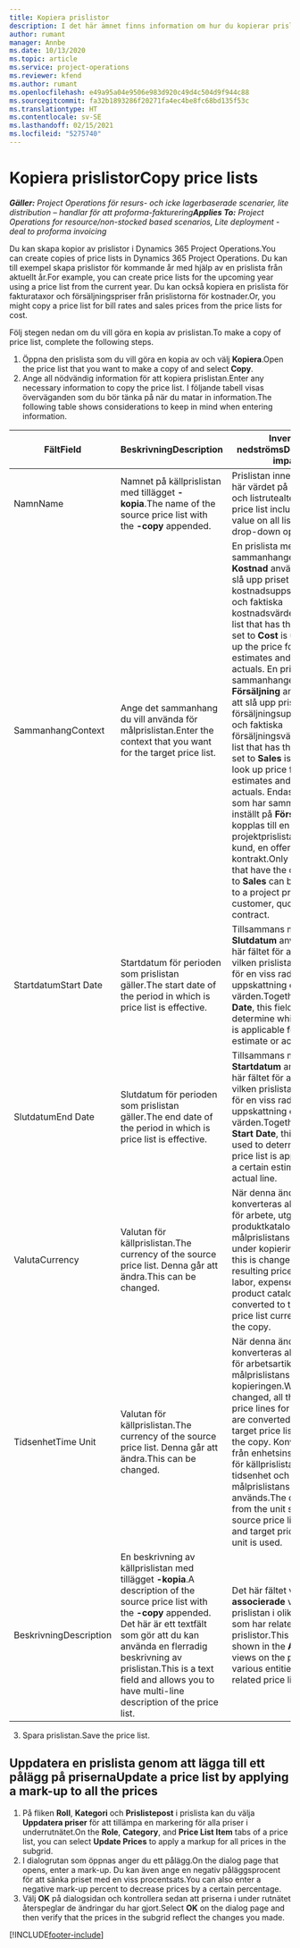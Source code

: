 ```yaml
---
title: Kopiera prislistor
description: I det här ämnet finns information om hur du kopierar prislistor i Project Operations.
author: rumant
manager: Annbe
ms.date: 10/13/2020
ms.topic: article
ms.service: project-operations
ms.reviewer: kfend
ms.author: rumant
ms.openlocfilehash: e49a95a04e9506e983d920c49d4c504d9f944c88
ms.sourcegitcommit: fa32b1893286f20271fa4ec4be8fc68bd135f53c
ms.translationtype: HT
ms.contentlocale: sv-SE
ms.lasthandoff: 02/15/2021
ms.locfileid: "5275740"
---
```

# <a name="copy-price-lists"></a><span data-ttu-id="1825d-103">Kopiera prislistor</span><span class="sxs-lookup"><span data-stu-id="1825d-103">Copy price lists</span></span>

<span data-ttu-id="1825d-104">_**Gäller:** Project Operations för resurs- och icke lagerbaserade scenarier, lite distribution – handlar för att proforma-fakturering_</span><span class="sxs-lookup"><span data-stu-id="1825d-104">_**Applies To:** Project Operations for resource/non-stocked based scenarios, Lite deployment - deal to proforma invoicing_</span></span>

<span data-ttu-id="1825d-105">Du kan skapa kopior av prislistor i Dynamics 365 Project Operations.</span><span class="sxs-lookup"><span data-stu-id="1825d-105">You can create copies of price lists in Dynamics 365 Project Operations.</span></span> <span data-ttu-id="1825d-106">Du kan till exempel skapa prislistor för kommande år med hjälp av en prislista från aktuellt år.</span><span class="sxs-lookup"><span data-stu-id="1825d-106">For example, you can create price lists for the upcoming year using a price list from the current year.</span></span>  <span data-ttu-id="1825d-107">Du kan också kopiera en prislista för fakturataxor och försäljningspriser från prislistorna för kostnader.</span><span class="sxs-lookup"><span data-stu-id="1825d-107">Or, you might copy a price list for bill rates and sales prices from the price lists for cost.</span></span> 

<span data-ttu-id="1825d-108">Följ stegen nedan om du vill göra en kopia av prislistan.</span><span class="sxs-lookup"><span data-stu-id="1825d-108">To make a copy of price list, complete the following steps.</span></span>

1. <span data-ttu-id="1825d-109">Öppna den prislista som du vill göra en kopia av och välj **Kopiera**.</span><span class="sxs-lookup"><span data-stu-id="1825d-109">Open the price list that you want to make a copy of and select **Copy**.</span></span>
2. <span data-ttu-id="1825d-110">Ange all nödvändig information för att kopiera prislistan.</span><span class="sxs-lookup"><span data-stu-id="1825d-110">Enter any necessary information to copy the price list.</span></span> <span data-ttu-id="1825d-111">I följande tabell visas överväganden som du bör tänka på när du matar in information.</span><span class="sxs-lookup"><span data-stu-id="1825d-111">The following table shows considerations to keep in mind when entering information.</span></span>

| <span data-ttu-id="1825d-112">Fält</span><span class="sxs-lookup"><span data-stu-id="1825d-112">Field</span></span> | <span data-ttu-id="1825d-113">Beskrivning</span><span class="sxs-lookup"><span data-stu-id="1825d-113">Description</span></span> | <span data-ttu-id="1825d-114">Inverkan nedströms</span><span class="sxs-lookup"><span data-stu-id="1825d-114">Downstream impact</span></span> |
| --- | --- | --- |
| <span data-ttu-id="1825d-115">Namn</span><span class="sxs-lookup"><span data-stu-id="1825d-115">Name</span></span> | <span data-ttu-id="1825d-116">Namnet på källprislistan med tillägget **-kopia**.</span><span class="sxs-lookup"><span data-stu-id="1825d-116">The name of the source price list with the **-copy** appended.</span></span> | <span data-ttu-id="1825d-117">Prislistan innehåller det här värdet på alla listsidor och listrutealternativ.</span><span class="sxs-lookup"><span data-stu-id="1825d-117">The price list includes this value on all list pages and drop-down options.</span></span> |
| <span data-ttu-id="1825d-118">Sammanhang</span><span class="sxs-lookup"><span data-stu-id="1825d-118">Context</span></span> | <span data-ttu-id="1825d-119">Ange det sammanhang du vill använda för målprislistan.</span><span class="sxs-lookup"><span data-stu-id="1825d-119">Enter the context that you want for the target price list.</span></span> | <span data-ttu-id="1825d-120">En prislista med sammanhanget inställt på **Kostnad** används för att slå upp priset för kostnadsuppskattningar och faktiska kostnadsvärden.</span><span class="sxs-lookup"><span data-stu-id="1825d-120">A price list that has the context set to **Cost** is used to look up the price for cost estimates and cost actuals.</span></span> <span data-ttu-id="1825d-121">En prislista med sammanhanget inställt på **Försäljning** används för att slå upp priset för försäljningsuppskattningar och faktiska försäljningsvärden.</span><span class="sxs-lookup"><span data-stu-id="1825d-121">A price list that has the context set to **Sales** is used to look up price for sales estimates and sales actuals.</span></span> <span data-ttu-id="1825d-122">Endast prislistor som har sammanhanget inställt på **Försäljning** kan kopplas till en projektprislista för en kund, en offert eller ett kontrakt.</span><span class="sxs-lookup"><span data-stu-id="1825d-122">Only price lists that have the context set to **Sales** can be attached to a project price list for a customer, quotes, or contract.</span></span> |
| <span data-ttu-id="1825d-123">Startdatum</span><span class="sxs-lookup"><span data-stu-id="1825d-123">Start Date</span></span> | <span data-ttu-id="1825d-124">Startdatum för perioden som prislistan gäller.</span><span class="sxs-lookup"><span data-stu-id="1825d-124">The start date of the period in which is price list is effective.</span></span> | <span data-ttu-id="1825d-125">Tillsammans med **Slutdatum** används det här fältet för att avgöra vilken prislista som gäller för en viss rad för uppskattning eller faktiska värden.</span><span class="sxs-lookup"><span data-stu-id="1825d-125">Together with **End Date**, this field is used to determine which price list is applicable for a certain estimate or actual line.</span></span> |
| <span data-ttu-id="1825d-126">Slutdatum</span><span class="sxs-lookup"><span data-stu-id="1825d-126">End Date</span></span> | <span data-ttu-id="1825d-127">Slutdatum för perioden som prislistan gäller.</span><span class="sxs-lookup"><span data-stu-id="1825d-127">The end date of the period in which is price list is effective.</span></span> | <span data-ttu-id="1825d-128">Tillsammans med **Startdatum** används det här fältet för att avgöra vilken prislista som gäller för en viss rad för uppskattning eller faktiska värden.</span><span class="sxs-lookup"><span data-stu-id="1825d-128">Together with **Start Date**, this field is used to determine which price list is applicable for a certain estimate or actual line.</span></span> |
| <span data-ttu-id="1825d-129">Valuta</span><span class="sxs-lookup"><span data-stu-id="1825d-129">Currency</span></span> | <span data-ttu-id="1825d-130">Valutan för källprislistan.</span><span class="sxs-lookup"><span data-stu-id="1825d-130">The currency of the source price list.</span></span> <span data-ttu-id="1825d-131">Denna går att ändra.</span><span class="sxs-lookup"><span data-stu-id="1825d-131">This can be changed.</span></span> | <span data-ttu-id="1825d-132">När denna ändras konverteras alla prisrader för arbete, utgift och produktkatalogsartiklar till målprislistans valuta under kopieringen.</span><span class="sxs-lookup"><span data-stu-id="1825d-132">When this is changed, all resulting price lines for labor, expense, and product catalog items are converted to the target price list currency during the copy.</span></span> |
| <span data-ttu-id="1825d-133">Tidsenhet</span><span class="sxs-lookup"><span data-stu-id="1825d-133">Time Unit</span></span> | <span data-ttu-id="1825d-134">Valutan för källprislistan.</span><span class="sxs-lookup"><span data-stu-id="1825d-134">The currency of the source price list.</span></span> <span data-ttu-id="1825d-135">Denna går att ändra.</span><span class="sxs-lookup"><span data-stu-id="1825d-135">This can be changed.</span></span> | <span data-ttu-id="1825d-136">När denna ändras konverteras alla prisrader för arbetsartiklar till målprislistans enhet under kopieringen.</span><span class="sxs-lookup"><span data-stu-id="1825d-136">When this is changed, all the resulting price lines for labor items are converted to the target price list unit during the copy.</span></span> <span data-ttu-id="1825d-137">Konverteringen från enhetsinställningarna för källprislistans tidsenhet och målprislistans tidsenhet används.</span><span class="sxs-lookup"><span data-stu-id="1825d-137">The conversion from the unit setup for the source price list time unit and target price list time unit is used.</span></span> |
| <span data-ttu-id="1825d-138">Beskrivning</span><span class="sxs-lookup"><span data-stu-id="1825d-138">Description</span></span> | <span data-ttu-id="1825d-139">En beskrivning av källprislistan med tillägget **-kopia**.</span><span class="sxs-lookup"><span data-stu-id="1825d-139">A description of the source price list with the **-copy** appended.</span></span> <span data-ttu-id="1825d-140">Det här är ett textfält som gör att du kan använda en flerradig beskrivning av prislistan.</span><span class="sxs-lookup"><span data-stu-id="1825d-140">This is a text field and allows you to have multi-line description of the price list.</span></span> | <span data-ttu-id="1825d-141">Det här fältet visas i **associerade** vyer för prislistan i olika entiteter som har relaterade prislistor.</span><span class="sxs-lookup"><span data-stu-id="1825d-141">This field is shown in the **Associated** views on the price list in various entities that have related price lists.</span></span> |

3. <span data-ttu-id="1825d-142">Spara prislistan.</span><span class="sxs-lookup"><span data-stu-id="1825d-142">Save the price list.</span></span> 

## <a name="update-a-price-list-by-applying-a-mark-up-to-all-the-prices"></a><span data-ttu-id="1825d-143">Uppdatera en prislista genom att lägga till ett pålägg på priserna</span><span class="sxs-lookup"><span data-stu-id="1825d-143">Update a price list by applying a mark-up to all the prices</span></span>

1. <span data-ttu-id="1825d-144">På fliken **Roll**, **Kategori** och **Prislistepost** i prislista kan du välja **Uppdatera priser** för att tillämpa en markering för alla priser i underrutnätet.</span><span class="sxs-lookup"><span data-stu-id="1825d-144">On the **Role**, **Category**, and **Price List Item** tabs of a price list, you can select **Update Prices** to apply a markup for all prices in the subgrid.</span></span> 
2. <span data-ttu-id="1825d-145">I dialogrutan som öppnas anger du ett pålägg.</span><span class="sxs-lookup"><span data-stu-id="1825d-145">On the dialog page that opens, enter a mark-up.</span></span> <span data-ttu-id="1825d-146">Du kan även ange en negativ påläggsprocent för att sänka priset med en viss procentsats.</span><span class="sxs-lookup"><span data-stu-id="1825d-146">You can also enter a negative mark-up percent to decrease prices by a certain percentage.</span></span> 
3. <span data-ttu-id="1825d-147">Välj **OK** på dialogsidan och kontrollera sedan att priserna i under rutnätet återspeglar de ändringar du har gjort.</span><span class="sxs-lookup"><span data-stu-id="1825d-147">Select **OK** on the dialog page and then verify that the prices in the subgrid reflect the changes you made.</span></span>


[!INCLUDE[footer-include](../includes/footer-banner.md)]